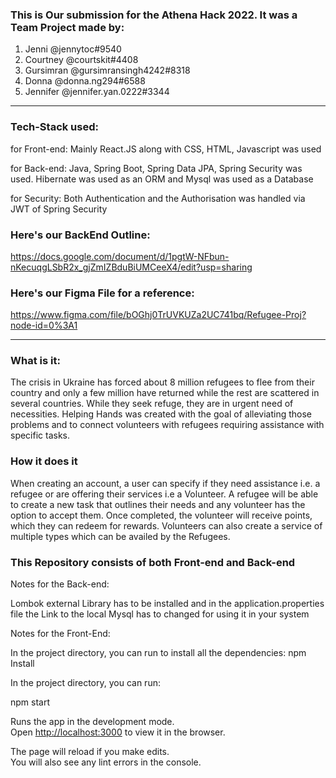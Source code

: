 ### This is Our submission for the Athena Hack 2022. It was a Team Project made by:
1) Jenni       @jennytoc#9540
2) Courtney    @courtskit#4408
3) Gursimran   @gursimransingh4242#8318
4) Donna       @donna.ng294#6588 
5) Jennifer    @jennifer.yan.0222#3344
__________________________________________________________________________________________________________________________________________________________________
### Tech-Stack used: 
   for Front-end: Mainly React.JS along with CSS, HTML, Javascript was used
   
   for Back-end:  Java, Spring Boot, Spring Data JPA, Spring Security was used. Hibernate was used as an ORM and Mysql was used as a Database
   
   for Security: Both Authentication and the Authorisation was handled via JWT of Spring Security

### Here's our BackEnd Outline:
https://docs.google.com/document/d/1pgtW-NFbun-nKecuqgLSbR2x_gjZmIZBduBiUMCeeX4/edit?usp=sharing


### Here's our Figma File for a reference:
https://www.figma.com/file/bOGhj0TrUVKUZa2UC741bq/Refugee-Proj?node-id=0%3A1
__________________________________________________________________________________________________________________________________________________________________





### What is it:

The crisis in Ukraine has forced about 8 million refugees to flee from their country and only a few million have returned while the rest are scattered in several countries. While they seek refuge, they are in urgent need of necessities. Helping Hands was created with the goal of alleviating those problems and to connect volunteers with refugees requiring assistance with specific tasks.

### How it does it

When creating an account, a user can specify if they need assistance i.e. a refugee or are offering their services i.e a Volunteer. A refugee will be able to create a new task that outlines their needs and any volunteer has the option to accept them. Once completed, the volunteer will receive points, which they can redeem for rewards.
Volunteers can also create a service of multiple types which can be availed by the Refugees.




### This Repository consists of both Front-end and Back-end

Notes for the Back-end:

Lombok external Library has to be installed
and in the application.properties file the Link to the local Mysql has to changed for using it in your system


Notes for the Front-End:

In the project directory, you can run to install all the dependencies:
 npm Install

In the project directory, you can run:

 npm start

Runs the app in the development mode.\
Open [http://localhost:3000](http://localhost:3000) to view it in the browser.

The page will reload if you make edits.\
You will also see any lint errors in the console.


